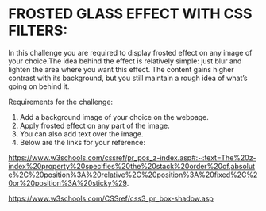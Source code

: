 # FROSTED GLASS EFFECT WITH CSS FILTERS:

In this challenge you are required to display frosted effect on any image of your choice.The idea behind the effect is relatively simple: just blur and lighten the area where you want this effect. The content gains higher contrast with its background, but you still maintain a rough idea of what’s going on behind it. 

Requirements for the challenge:
1) Add a background image of your choice on the webpage.
2) Apply frosted effect on any part of the image.
3) You can also add text over the image.
4) Below are the links for your reference:

https://www.w3schools.com/cssref/pr_pos_z-index.asp#:~:text=The%20z-index%20property%20specifies%20the%20stack%20order%20of,absolute%2C%20position%3A%20relative%2C%20position%3A%20fixed%2C%20or%20position%3A%20sticky%29.

https://www.w3schools.com/CSSref/css3_pr_box-shadow.asp
